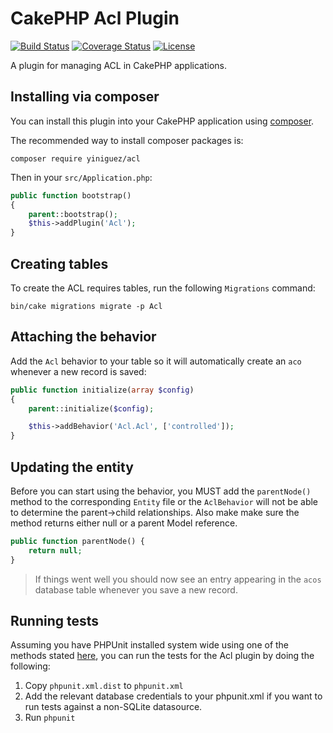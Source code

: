 # CakePHP Acl Plugin

[![Build Status](https://img.shields.io/travis/cakephp/acl/master.svg?style=flat-square)](https://travis-ci.org/cakephp/acl)
[![Coverage Status](https://img.shields.io/codecov/c/github/cakephp/acl.svg?style=flat-square)](https://codecov.io/github/cakephp/acl)
[![License](https://img.shields.io/badge/license-MIT-brightgreen.svg?style=flat-square)](LICENSE.txt)

A plugin for managing ACL in CakePHP applications.

## Installing via composer

You can install this plugin into your CakePHP application using [composer](https://getcomposer.org).

The recommended way to install composer packages is:

```
composer require yiniguez/acl
```

Then in your `src/Application.php`:
```php
public function bootstrap()
{
    parent::bootstrap();
    $this->addPlugin('Acl');
}
```

## Creating tables

To create the ACL requires tables, run the following `Migrations` command:

```
bin/cake migrations migrate -p Acl
```

## Attaching the behavior

Add the `Acl` behavior to your table so it will automatically create an `aco` whenever a new record is saved:

```php
public function initialize(array $config)
{
    parent::initialize($config);

    $this->addBehavior('Acl.Acl', ['controlled']);
}
```

## Updating the entity

Before you can start using the behavior, you MUST add the `parentNode()` method to the corresponding `Entity` file or the `AclBehavior` will not be able to determine the parent->child relationships. Also make make sure the method returns either null or a parent Model reference.

```php
public function parentNode() {
    return null;
}
```

> If things went well you should now see an entry appearing in the
> `acos` database table whenever you save a new record.

## Running tests

Assuming you have PHPUnit installed system wide using one of the methods stated
[here](https://phpunit.de/manual/current/en/installation.html), you can run the
tests for the Acl plugin by doing the following:

1. Copy `phpunit.xml.dist` to `phpunit.xml`
2. Add the relevant database credentials to your phpunit.xml if you want to run tests against
   a non-SQLite datasource.
3. Run `phpunit`
